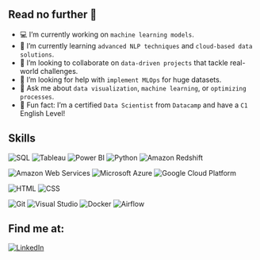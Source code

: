 ## Read no further 👋

* 💻 I’m currently working on `machine learning models`.  
* 🌱 I’m currently learning `advanced NLP techniques` and `cloud-based data solutions`.  
* 🔮 I’m looking to collaborate on `data-driven projects` that tackle real-world challenges.  
* 🧐 I’m looking for help with `implement MLOps` for huge datasets.  
* 💬 Ask me about `data visualization`, `machine learning`, or `optimizing processes`.    
* 💎 Fun fact: I’m a certified `Data Scientist` from `Datacamp` and have a `C1` English Level!

## Skills

![SQL](https://img.shields.io/badge/SQL-FFD700?style=for-the-badge&logo=postgresql&logoColor=FFD700&labelColor=000000)
![Tableau](https://img.shields.io/badge/Tableau-FFD700?style=for-the-badge&logo=tableau&logoColor=FFD700&labelColor=000000)
![Power BI](https://img.shields.io/badge/Power_BI-FFD700?style=for-the-badge&logo=google-analytics&logoColor=FFD700&labelColor=000000)
![Python](https://img.shields.io/badge/Python-FFD700?style=for-the-badge&logo=python&logoColor=FFD700&labelColor=000000)
![Amazon Redshift](https://img.shields.io/badge/Amazon%20Redshift-FFD700?logo=amazon-redshift&logoColor=FFD700&&labelColor=000000&style=for-the-badge)</br>


![Amazon Web Services](https://img.shields.io/badge/Amazon%20Web%20Services-FFD700?style=for-the-badge&logo=amazonwebservices&logoColor=FFD700&labelColor=000000)
![Microsoft Azure](https://img.shields.io/badge/Microsoft%20Azure-FFD700?style=for-the-badge&logo=microsoft-azure&logoColor=FFD700&labelColor=000000)
![Google Cloud Platform](https://img.shields.io/badge/Google%20Cloud%20Platform-FFD700?style=for-the-badge&logo=google-cloud&logoColor=FFD700&labelColor=000000)</br>

![HTML](https://img.shields.io/badge/HTML-FFD700?style=for-the-badge&logo=html5&logoColor=FFD700&labelColor=000000)
![CSS](https://img.shields.io/badge/CSS-FFD700?style=for-the-badge&logo=css3&logoColor=FFD700&labelColor=000000)</br>

![Git](https://img.shields.io/badge/Git-FFD700?style=for-the-badge&logo=git&logoColor=FFD700&labelColor=000000)
![Visual Studio](https://img.shields.io/badge/Visual%20Studio-FFD700?style=for-the-badge&logo=vsc&logoColor=FFD700&labelColor=000000)
![Docker](https://img.shields.io/badge/Docker-FFD700?style=for-the-badge&logo=docker&logoColor=FFD700&labelColor=000000)
![Airflow](https://img.shields.io/badge/Airflow-FFD700?style=for-the-badge&logo=apache-airflow&logoColor=FFD700&labelColor=000000)

## Find me at:

[![LinkedIn](https://img.shields.io/badge/LinkedIn-0077B5?style=for-the-badge&logo=linkedin&logoColor=white)](https://www.linkedin.com/in/rindolfobarrar/)

<!--
**rownlet/rownlet** is a ✨ _special_ ✨ repository because its `README.md` (this file) appears on your GitHub profile.

Here are some ideas to get you started:



-->
